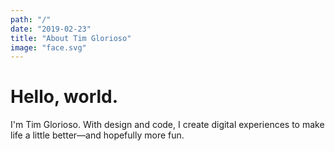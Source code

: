 ```yaml
---
path: "/"
date: "2019-02-23"
title: "About Tim Glorioso"
image: "face.svg"
---
```

<centered-container>

# Hello, world.

I'm Tim Glorioso. With design and code, I create digital experiences to make life a little better—and hopefully more fun.

<email-prompt></email-prompt>

</centered-container>
